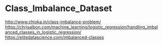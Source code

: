 # Class_Imbalance_Dataset

http://www.chioka.in/class-imbalance-problem/
https://chrisalbon.com/machine_learning/logistic_regression/handling_imbalanced_classes_in_logistic_regression/
https://elitedatascience.com/imbalanced-classes
